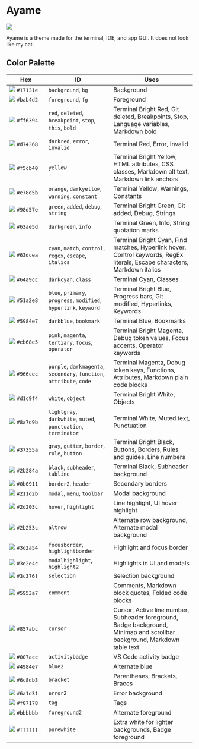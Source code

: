 # Ayame

![](https://raw.githubusercontent.com/Nurdoidz/Ayame/master/out/ayame-palette-graphic.png)

Ayame is a theme made for the terminal, IDE, and app GUI. It does not look like my cat.

## Color Palette

| <div style="width:90px">Hex</div> | ID | Uses |
| --- | --- | --- |
| ![](https://raw.githubusercontent.com/Nurdoidz/Ayame/master/build/out/icon/background.svg) `#17131e` | `background`, `bg` | Background |
| ![](https://raw.githubusercontent.com/Nurdoidz/Ayame/master/build/out/icon/foreground.svg) `#bab4d2` | `foreground`, `fg` | Foreground |
| ![](https://raw.githubusercontent.com/Nurdoidz/Ayame/master/build/out/icon/red.svg) `#ff6394` | `red`, `deleted`, `breakpoint`, `stop`, `this`, `bold` | Terminal Bright Red, Git deleted, Breakpoints, Stop, Language variables, Markdown bold |
| ![](https://raw.githubusercontent.com/Nurdoidz/Ayame/master/build/out/icon/darkred.svg) `#d74368` | `darkred`, `error`, `invalid` | Terminal Red, Error, Invalid |
| ![](https://raw.githubusercontent.com/Nurdoidz/Ayame/master/build/out/icon/yellow.svg) `#f5cb40` | `yellow` | Terminal Bright Yellow, HTML attributes, CSS classes, Markdown alt text, Markdown link anchors |
| ![](https://raw.githubusercontent.com/Nurdoidz/Ayame/master/build/out/icon/orange.svg) `#e78d5b` | `orange`, `darkyellow`, `warning`, `constant` | Terminal Yellow, Warnings, Constants |
| ![](https://raw.githubusercontent.com/Nurdoidz/Ayame/master/build/out/icon/green.svg) `#98d57e` | `green`, `added`, `debug`, `string` | Terminal Bright Green, Git added, Debug, Strings |
| ![](https://raw.githubusercontent.com/Nurdoidz/Ayame/master/build/out/icon/darkgreen.svg) `#63ae5d` | `darkgreen`, `info` | Terminal Green, Info, String quotation marks |
| ![](https://raw.githubusercontent.com/Nurdoidz/Ayame/master/build/out/icon/cyan.svg) `#63dcea` | `cyan`, `match`, `control`, `regex`, `escape`, `italics` | Terminal Bright Cyan, Find matches, Hyperlink hover, Control keywords, RegEx literals, Escape characters, Markdown italics |
| ![](https://raw.githubusercontent.com/Nurdoidz/Ayame/master/build/out/icon/darkcyan.svg) `#64a9cc` | `darkcyan`, `class` | Terminal Cyan, Classes |
| ![](https://raw.githubusercontent.com/Nurdoidz/Ayame/master/build/out/icon/blue.svg) `#51a2e8` | `blue`, `primary`, `progress`, `modified`, `hyperlink`, `keyword` | Terminal Bright Blue, Progress bars, Git modified, Hyperlinks, Keywords |
| ![](https://raw.githubusercontent.com/Nurdoidz/Ayame/master/build/out/icon/darkblue.svg) `#5984e7` | `darkblue`, `bookmark` | Terminal Blue, Bookmarks |
| ![](https://raw.githubusercontent.com/Nurdoidz/Ayame/master/build/out/icon/pink.svg) `#eb68e5` | `pink`, `magenta`, `tertiary`, `focus`, `operator` | Terminal Bright Magenta, Debug token values, Focus accents, Operator keywords |
| ![](https://raw.githubusercontent.com/Nurdoidz/Ayame/master/build/out/icon/purple.svg) `#966cec` | `purple`, `darkmagenta`, `secondary`, `function`, `attribute`, `code` | Terminal Magenta, Debug token keys, Functions, Attributes, Markdown plain code blocks |
| ![](https://raw.githubusercontent.com/Nurdoidz/Ayame/master/build/out/icon/white.svg) `#d1c9f4` | `white`, `object` | Terminal Bright White, Objects |
| ![](https://raw.githubusercontent.com/Nurdoidz/Ayame/master/build/out/icon/lightgray.svg) `#8a7d9b` | `lightgray`, `darkwhite`, `muted`, `punctuation`, `terminator` | Terminal White, Muted text, Punctuation |
| ![](https://raw.githubusercontent.com/Nurdoidz/Ayame/master/build/out/icon/gray.svg) `#37355a` | `gray`, `gutter`, `border`, `rule`, `button` | Terminal Bright Black, Buttons, Borders, Rules and guides, Line numbers |
| ![](https://raw.githubusercontent.com/Nurdoidz/Ayame/master/build/out/icon/black.svg) `#2b284a` | `black`, `subheader`, `tabline` | Terminal Black, Subheader background |
| ![](https://raw.githubusercontent.com/Nurdoidz/Ayame/master/build/out/icon/border2.svg) `#0b0911` | `border2`, `header` | Secondary borders |
| ![](https://raw.githubusercontent.com/Nurdoidz/Ayame/master/build/out/icon/modal.svg) `#211d2b` | `modal`, `menu`, `toolbar` | Modal background |
| ![](https://raw.githubusercontent.com/Nurdoidz/Ayame/master/build/out/icon/hover.svg) `#2d203c` | `hover`, `highlight` | Line highlight, UI hover highlight |
| ![](https://raw.githubusercontent.com/Nurdoidz/Ayame/master/build/out/icon/altrow.svg) `#2b253c` | `altrow` | Alternate row background, Alternate modal background |
| ![](https://raw.githubusercontent.com/Nurdoidz/Ayame/master/build/out/icon/focusborder.svg) `#3d2a54` | `focusborder`, `highlightborder` | Highlight and focus border |
| ![](https://raw.githubusercontent.com/Nurdoidz/Ayame/master/build/out/icon/modalhighlight.svg) `#3e2e4c` | `modalhighlight`, `highlight2` | Highlights in UI and modals |
| ![](https://raw.githubusercontent.com/Nurdoidz/Ayame/master/build/out/icon/selection.svg) `#3c376f` | `selection` | Selection background |
| ![](https://raw.githubusercontent.com/Nurdoidz/Ayame/master/build/out/icon/comment.svg) `#5953a7` | `comment` | Comments, Markdown block quotes, Folded code blocks |
| ![](https://raw.githubusercontent.com/Nurdoidz/Ayame/master/build/out/icon/cursor.svg) `#857abc` | `cursor` | Cursor, Active line number, Subheader foreground, Badge background, Minimap and scrollbar background, Markdown table text |
| ![](https://raw.githubusercontent.com/Nurdoidz/Ayame/master/build/out/icon/activitybadge.svg) `#007acc` | `activitybadge` | VS Code activity badge |
| ![](https://raw.githubusercontent.com/Nurdoidz/Ayame/master/build/out/icon/blue2.svg) `#4984e7` | `blue2` | Alternate blue |
| ![](https://raw.githubusercontent.com/Nurdoidz/Ayame/master/build/out/icon/bracket.svg) `#6c8db3` | `bracket` | Parentheses, Brackets, Braces |
| ![](https://raw.githubusercontent.com/Nurdoidz/Ayame/master/build/out/icon/error2.svg) `#6a1d31` | `error2` | Error background |
| ![](https://raw.githubusercontent.com/Nurdoidz/Ayame/master/build/out/icon/tag.svg) `#f07178` | `tag` | Tags |
| ![](https://raw.githubusercontent.com/Nurdoidz/Ayame/master/build/out/icon/foreground2.svg) `#bbbbbb` | `foreground2` | Alternate foreground |
| ![](https://raw.githubusercontent.com/Nurdoidz/Ayame/master/build/out/icon/purewhite.svg) `#ffffff` | `purewhite` | Extra white for lighter backgrounds, Badge foreground |
